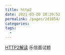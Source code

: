 ```yaml
---
title: http2
date: 2021-03-20 18:39:52
permalink: /pages/2d1054/
categories:
tags:
  - 
---
```

[HTTP2解读](https://juejin.im/post/5b88a4f56fb9a01a0b31a67e) 乐信面试题